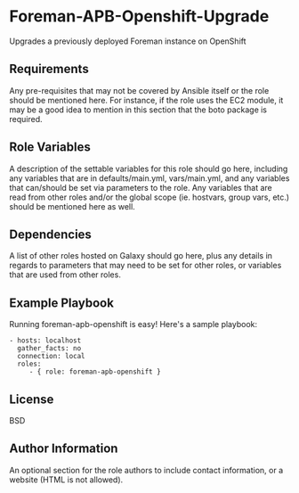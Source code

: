 Foreman-APB-Openshift-Upgrade
===

Upgrades a previously deployed Foreman instance on OpenShift


Requirements
------------

Any pre-requisites that may not be covered by Ansible itself or the role should be mentioned here. For instance, if the role uses the EC2 module, it may be a good idea to mention in this section that the boto package is required.

Role Variables
--------------

A description of the settable variables for this role should go here, including any variables that are in defaults/main.yml, vars/main.yml, and any variables that can/should be set via parameters to the role. Any variables that are read from other roles and/or the global scope (ie. hostvars, group vars, etc.) should be mentioned here as well.

Dependencies
------------

A list of other roles hosted on Galaxy should go here, plus any details in regards to parameters that may need to be set for other roles, or variables that are used from other roles.

Example Playbook
----------------

Running foreman-apb-openshift is easy! Here's a sample playbook:

    - hosts: localhost 
      gather_facts: no
      connection: local
      roles:
         - { role: foreman-apb-openshift }

License
-------

BSD

Author Information
------------------

An optional section for the role authors to include contact information, or a website (HTML is not allowed).
